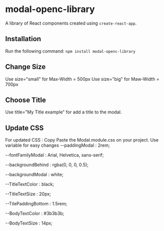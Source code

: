 # modal-openc-library
A library of React components created using `create-react-app`.

## Installation
Run the following command:
`npm install modal-openc-library`

## Change Size
Use size="small" for Max-Width = 500px
Use size="big" for Maw-Width = 700px

## Choose Title
Use title="My Title example" for add a title to the modal.

## Update CSS
For updated CSS : Copy Paste the Modal.module.css on your project.
Use variable for easy changes
  --paddingModal       : 2rem;
  
  --fontFamilyModal    : Arial, Helvetica, sans-serif;
  
  --backgroundBehind   : rgba(0, 0, 0, 0.5);
  
  --backgroundModal    : white;
  
  --TitleTextColor     : black;
  
  --TitleTextSize      : 20px;
  
  --TilePaddingBottom  : 1.5rem;
  
  --BodyTextColor      : #3b3b3b;
  
  --BodyTextSize       : 14px;




